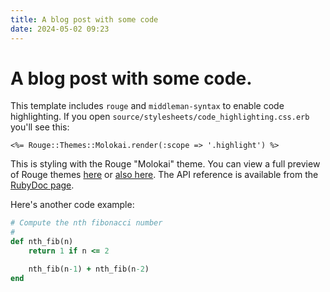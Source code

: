 ```yaml
---
title: A blog post with some code
date: 2024-05-02 09:23
---
```


# A blog post with some code.

This template includes `rouge` and `middleman-syntax` to enable code highlighting. If you open `source/stylesheets/code_highlighting.css.erb` you'll see this:

```erb
<%= Rouge::Themes::Molokai.render(:scope => '.highlight') %>
```

This is styling with the Rouge "Molokai" theme. You can view a full preview of Rouge themes [here](https://mazhuang.org/rouge-themes/#bw) or [also here](https://spsarolkar.github.io/rouge-theme-preview/). The API reference is available from the [RubyDoc page](https://www.rubydoc.info/gems/rouge/3.2.1/Rouge/Themes).

Here's another code example:

```ruby
# Compute the nth fibonacci number
#
def nth_fib(n)
	return 1 if n <= 2

	nth_fib(n-1) + nth_fib(n-2)
end
```
